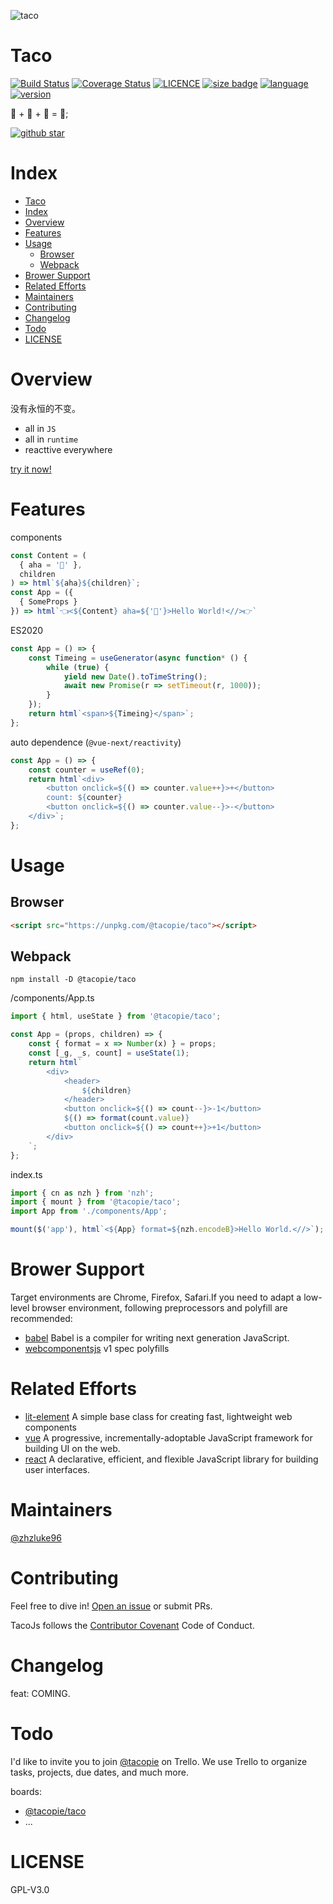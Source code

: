 ![taco](https://emojipedia-us.s3.dualstack.us-west-1.amazonaws.com/thumbs/120/microsoft/209/taco_1f32e.png)

# Taco

[![Build Status](https://travis-ci.org/zhzLuke96/TacoJs.svg?branch=master)](https://travis-ci.org/zhzLuke96/TacoJs)
[![Coverage Status](https://coveralls.io/repos/github/zhzLuke96/TacoJs/badge.svg?branch=master)](https://coveralls.io/github/zhzLuke96/TacoJs?branch=master)
[![LICENCE](https://img.shields.io/github/license/zhzluke96/TacoJs)](https://github.com/zhzLuke96/TacoJs)
[![size badge](https://img.shields.io/github/languages/code-size/zhzluke96/TacoJs?label=size)](https://github.com/zhzLuke96/TacoJs)
[![language](https://img.shields.io/github/languages/top/zhzluke96/TacoJs)](https://github.com/zhzLuke96/TacoJs)
[![version](https://img.shields.io/github/package-json/v/zhzluke96/TacoJs)](https://github.com/zhzLuke96/TacoJs)

🥩 + 🥔 + 🍓 = 🌮;

[![github star](https://img.shields.io/github/stars/zhzLuke96/TacoJs.svg?style=social)](https://github.com/zhzLuke96/TacoJs)

# Index

- [Taco](#taco)
- [Index](#index)
- [Overview](#overview)
- [Features](#features)
- [Usage](#usage)
  - [Browser](#browser)
  - [Webpack](#webpack)
- [Brower Support](#brower-support)
- [Related Efforts](#related-efforts)
- [Maintainers](#maintainers)
- [Contributing](#contributing)
- [Changelog](#changelog)
- [Todo](#todo)
- [LICENSE](#license)

# Overview

没有永恒的不变。

-   all in `JS`
-   all in `runtime`
-   reacttive everywhere

[try it now!](http://zhzluke96.github.io/tacojs-playground/)

# Features

components

```ts
const Content = (
  { aha = '🤖' },
  children
) => html`${aha}${children}`;
const App = ({
  { SomeProps }
}) => html`👈<${Content} aha=${'🦄'}>Hello World!<//>👉`
```

ES2020

```ts
const App = () => {
    const Timeing = useGenerator(async function* () {
        while (true) {
            yield new Date().toTimeString();
            await new Promise(r => setTimeout(r, 1000));
        }
    });
    return html`<span>${Timeing}</span>`;
};
```

auto dependence (`@vue-next/reactivity`)

```ts
const App = () => {
    const counter = useRef(0);
    return html`<div>
        <button onclick=${() => counter.value++}>+</button>
        count: ${counter}
        <button onclick=${() => counter.value--}>-</button>
    </div>`;
};
```

# Usage

## Browser

```html
<script src="https://unpkg.com/@tacopie/taco"></script>
```

## Webpack

```
npm install -D @tacopie/taco
```

/components/App.ts

```typescript
import { html, useState } from '@tacopie/taco';

const App = (props, children) => {
    const { format = x => Number(x) } = props;
    const [_g, _s, count] = useState(1);
    return html`
        <div>
            <header>
                ${children}
            </header>
            <button onclick=${() => count--}>-1</button>
            ${() => format(count.value)}
            <button onclick=${() => count++}>+1</button>
        </div>
    `;
};
```

index.ts

```ts
import { cn as nzh } from 'nzh';
import { mount } from '@tacopie/taco';
import App from './components/App';

mount($('app'), html`<${App} format=${nzh.encodeB}>Hello World.<//>`);
```

# Brower Support

Target environments are Chrome, Firefox, Safari.If you need to adapt a low-level browser environment, following preprocessors and polyfill are recommended:

-   [babel](https://github.com/babel/babel) Babel is a compiler for writing next generation JavaScript.
-   [webcomponentsjs](https://github.com/webcomponents/polyfills/tree/master/packages/webcomponentsjs) v1 spec polyfills

# Related Efforts

-   [lit-element](https://github.com/Polymer/lit-element) A simple base class for creating fast, lightweight web components
-   [vue](https://github.com/vuejs/vue) A progressive, incrementally-adoptable JavaScript framework for building UI on the web.
-   [react](https://github.com/facebook/react) A declarative, efficient, and flexible JavaScript library for building user interfaces.

# Maintainers

[@zhzluke96](https://github.com/zhzLuke96)

# Contributing

Feel free to dive in! [Open an issue](https://github.com/zhzLuke96/TacoJs/issues/new) or submit PRs.

TacoJs follows the [Contributor Covenant](http://contributor-covenant.org/version/1/3/0/) Code of Conduct.

# Changelog

feat: COMING.

# Todo

I'd like to invite you to join [@tacopie](https://trello.com/tacopie2) on Trello. We use Trello to organize tasks, projects, due dates, and much more.

boards:

-   [@tacopie/taco](https://trello.com/b/3hIi6dje/tacojs%F0%9F%8C%AE)
-   ...

# LICENSE

GPL-V3.0
